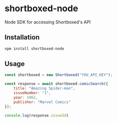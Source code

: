 # shortboxed-node
Node SDK for accessing Shortboxed's API

## Installation

```sh
npm install shortboxed-node
```

## Usage

```javascript
const shortboxed = new Shortboxed("YOU_API_KEY");

const response = await shortboxed.comicSearch({
    title: "Amazing Spider-man",
    issueNumber: "1",
    year: 1962,
    publisher: "Marvel Comics"
});

console.log(response.issueId)
```